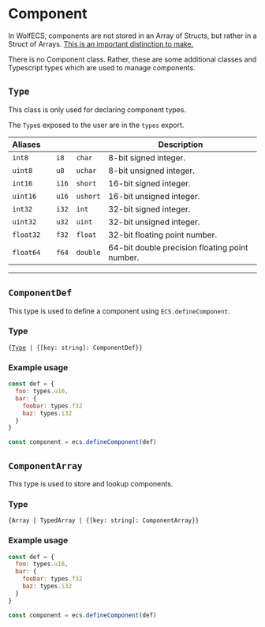 # Component
In WolfECS, components are not stored in an Array of Structs, but rather in a Struct of Arrays. [This is an important distinction to make.](soa.md)

There is no Component class. Rather, these are some additional classes and Typescript types which are used to manage components.

## `Type`
This class is only used for declaring component types.

The `Type`s exposed to the user are in the `types` export.

| Aliases |||| Description |
| - | - | - | - | - |
| `int8` || `i8` | `char` | 8-bit signed integer. |
| `uint8` || `u8` | `uchar` | 8-bit unsigned integer. |
| `int16` || `i16` | `short` | 16-bit signed integer. |
| `uint16` || `u16` | `ushort` | 16-bit unsigned integer. |
| `int32` || `i32` | `int` | 32-bit signed integer. |
| `uint32` || `u32` | `uint` | 32-bit unsigned integer. |
| `float32` || `f32` | `float` | 32-bit floating point number. |
| `float64` || `f64` | `double` | 64-bit double precision floating point number. |
___

## `ComponentDef`
This type is used to define a component using `ECS.defineComponent`.

### Type
`{`[`Type`](types.md)` | {[key: string]: ComponentDef}}`

### Example usage
```js
const def = {
  foo: types.u16,
  bar: {
    foobar: types.f32
    baz: types.i32
  }
}

const component = ecs.defineComponent(def)
```

## `ComponentArray`
This type is used to store and lookup components.

### Type
`{Array | TypedArray | {[key: string]: ComponentArray}}`

### Example usage
```js
const def = {
  foo: types.u16,
  bar: {
    foobar: types.f32
    baz: types.i32
  }
}

const component = ecs.defineComponent(def)
```
